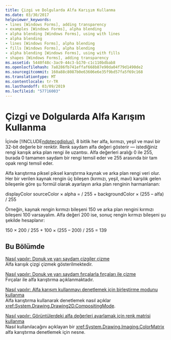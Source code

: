 ```yaml
---
title: Çizgi ve Dolgularda Alfa Karışım Kullanma
ms.date: 03/30/2017
helpviewer_keywords:
- lines [Windows Forms], adding transparency
- examples [Windows Forms], alpha blending
- alpha blending [Windows Forms], using with lines
- alpha blending
- lines [Windows Forms], alpha blending
- fills [Windows Forms], alpha blending
- alpha blending [Windows Forms], using with fills
- shapes [Windows Forms], adding transparency
ms.assetid: 5440f48c-3ac9-44c3-b170-c1c110bdbab8
ms.openlocfilehash: 7a8286fb741effaf668b87e90da04f79d1490de2
ms.sourcegitcommit: 160a88c8087b0e63606e6e35f9bd57fa5f69c168
ms.translationtype: MT
ms.contentlocale: tr-TR
ms.lasthandoff: 03/09/2019
ms.locfileid: "57716003"
---
```

# <a name="alpha-blending-lines-and-fills"></a>Çizgi ve Dolgularda Alfa Karışım Kullanma
İçinde [!INCLUDE[ndptecgdiplus](../../../../includes/ndptecgdiplus-md.md)], 8 bitlik her alfa, kırmızı, yeşil ve mavi bir 32-bit değerle bir renktir. Renk saydam alfa değeri gösterir — istediğiniz rengi karışık arka plan rengi ile uzantısı. Alfa değerleri aralığı 0 ile 255, burada 0 tamamen saydam bir rengi temsil eder ve 255 arasında bir tam opak rengi temsil eder.  
  
 Alfa karıştırma piksel piksel karıştırma kaynak ve arka plan rengi veri olur. Her bir verilen kaynak rengin üç bileşen (kırmızı, yeşil, mavi) karşılık gelen bileşenle göre şu formül olarak ayarlayın arka plan renginin harmanlanan:  
  
 displayColor sourceColor × alpha = / 255 + backgroundColor × (255 – alfa) / 255  
  
 Örneğin, kaynak rengin kırmızı bileşeni 150 ve arka plan rengini kırmızı bileşeni 100 varsayalım. Alfa değeri 200 ise, sonuç rengin kırmızı bileşeni şu şekilde hesaplanır:  
  
 150 × 200 / 255 + 100 × (255 – 200) / 255 = 139  
  
## <a name="in-this-section"></a>Bu Bölümde  
 [Nasıl yapılır: Donuk ve yarı saydam çizgiler çizme](how-to-draw-opaque-and-semitransparent-lines.md)  
 Alfa karışık çizgi çizmek gösterilmektedir.  
  
 [Nasıl yapılır: Donuk ve yarı saydam fırçalarla fırçaları ile çizme](how-to-draw-with-opaque-and-semitransparent-brushes.md)  
 Fırçalar ile alfa karıştırma açıklanmaktadır.  
  
 [Nasıl yapılır: Alfa karışım kullanmayı denetlemek için birleştirme modunu kullanma](how-to-use-compositing-mode-to-control-alpha-blending.md)  
 Alfa karıştırma kullanarak denetlemek nasıl açıklar <xref:System.Drawing.Drawing2D.CompositingMode>.  
  
 [Nasıl yapılır: Görüntülerdeki alfa değerleri ayarlamak için renk matrisi kullanma](how-to-use-a-color-matrix-to-set-alpha-values-in-images.md)  
 Nasıl kullanılacağını açıklayan bir <xref:System.Drawing.Imaging.ColorMatrix> alfa karıştırma denetlemek için nesne.
